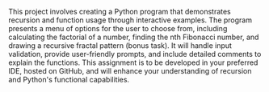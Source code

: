 This project involves creating a Python program that demonstrates recursion and function usage through interactive examples. The program presents a menu of options for the user to choose from, including calculating the factorial of a number, finding the nth Fibonacci number, and drawing a recursive fractal pattern (bonus task). It will handle input validation, provide user-friendly prompts, and include detailed comments to explain the functions. This assignment is to be developed in your preferred IDE, hosted on GitHub, and will enhance your understanding of recursion and Python's functional capabilities.
